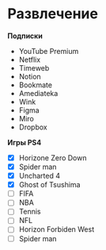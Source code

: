 # Развлечение

**Подписки**

- YouTube Premium
- Netflix
- Timeweb
- Notion
- Bookmate
- Amediateka
- Wink
- Figma
- Miro
- Dropbox

**Игры PS4**

- [x]  Horizone Zero Down
- [x]  Spider man
- [x]  Uncharted 4
- [x]  Ghost of Tsushima
- [ ]  FIFA
- [ ]  NBA
- [ ]  Tennis
- [ ]  NFL
- [ ]  Horizon Forbiden West
- [ ]  Spider man